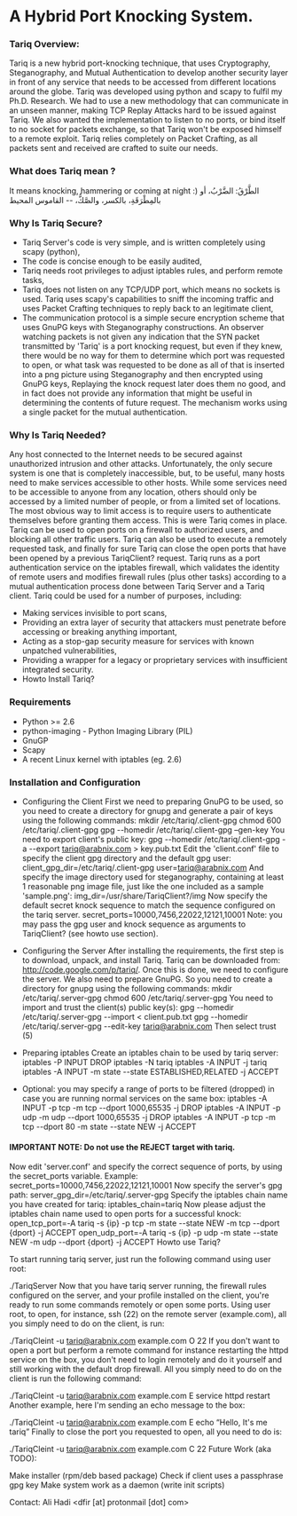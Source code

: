# A Hybrid Port Knocking System.

### Tariq Overview:
Tariq is a new hybrid port-knocking technique, that uses Cryptography, Steganography, and Mutual Authentication to develop another security layer in front of any service that needs to be accessed from different locations around the globe. Tariq was developed using python and scapy to fulfil my Ph.D. Research. We had to use a new methodology that can communicate in an unseen manner, making TCP Replay Attacks hard to be issued against Tariq. We also wanted the implementation to listen to no ports, or bind itself to no socket for packets exchange, so that Tariq won't be exposed himself to a remote exploit. Tariq relies completely on Packet Crafting, as all packets sent and received are crafted to suite our needs.

### What does Tariq mean ?
It means knocking, hammering or coming at night :)
الطَّرْقُ: الضَّرْبُ، أو بالمِطْرَقَةِ، بالكسر، والصَّكُّ، -- القاموس المحيط

### Why Is Tariq Secure?
- Tariq Server's code is very simple, and is written completely using scapy (python),
- The code is concise enough to be easily audited,
- Tariq needs root privileges to adjust iptables rules, and perform remote tasks,
- Tariq does not listen on any TCP/UDP port, which means no sockets is used. Tariq uses scapy's capabilities to sniff the incoming traffic and uses Packet Crafting techniques to reply back to an legitimate client,
- The communication protocol is a simple secure encryption scheme that uses GnuPG keys with Steganography constructions. An observer watching packets is not given any indication that the SYN packet transmitted by 'Tariq' is a port knocking request, but even if they knew, there would be no way for them to determine which port was requested to open, or what task was requested to be done as all of that is inserted into a png picture using Steganography and then encrypted using GnuPG keys,
Replaying the knock request later does them no good, and in fact does not provide any information that might be useful in determining the contents of future request. The mechanism works using a single packet for the mutual authentication.

### Why Is Tariq Needed?
Any host connected to the Internet needs to be secured against unauthorized intrusion and other attacks. Unfortunately, the only secure system is one that is completely inaccessible, but, to be useful, many hosts need to make services accessible to other hosts. While some services need to be accessible to anyone from any location, others should only be accessed by a limited number of people, or from a limited set of locations. The most obvious way to limit access is to require users to authenticate themselves before granting them access. This is were Tariq comes in place. Tariq can be used to open ports on a firewall to authorized users, and blocking all other traffic users. Tariq can also be used to execute a remotely requested task, and finally for sure Tariq can close the open ports that have been opened by a previous TariqClient? request. Tariq runs as a port authentication service on the iptables firewall, which validates the identity of remote users and modifies firewall rules (plus other tasks) according to a mutual authentication process done between Tariq Server and a Tariq client. Tariq could be used for a number of purposes, including:
- Making services invisible to port scans,
- Providing an extra layer of security that attackers must penetrate before accessing or breaking anything important,
- Acting as a stop-gap security measure for services with known unpatched vulnerabilities,
- Providing a wrapper for a legacy or proprietary services with insufficient integrated security.
- Howto Install Tariq?

### Requirements
- Python >= 2.6
- python-imaging - Python Imaging Library (PIL)
- GnuGP
- Scapy
- A recent Linux kernel with iptables (eg. 2.6)

### Installation and Configuration
- Configuring the Client
First we need to preparing GnuPG to be used, so you need to create a directory for gnupg and generate a pair of keys using the following commands: mkdir /etc/tariq/.client-gpg chmod 600 /etc/tariq/.client-gpg gpg --homedir /etc/tariq/.client-gpg –gen-key
You need to export client's public key: gpg --homedir /etc/tariq/.client-gpg -a --export tariq@arabnix.com > key.pub.txt
Edit the 'client.conf' file to specify the client gpg directory and the default gpg user: client_gpg_dir=/etc/tariq/.client-gpg user=tariq@arabnix.com
And specify the image directory used for steganography, containing at least 1 reasonable png image file, just like the one included as a sample 'sample.png': img_dir=/usr/share/TariqClient?/img
Now specify the default secret knock sequence to match the sequence configured on the tariq server.
secret_ports=10000,7456,22022,12121,10001
Note: you may pass the gpg user and knock sequence as arguments to TariqClient? (see howto use section).

- Configuring the Server
After installing the requirements, the first step is to download, unpack, and install Tariq. Tariq can be downloaded from: http://code.google.com/p/tariq/. Once this is done, we need to configure the server. We also need to prepare GnuPG. So you need to create a directory for gnupg using the following commands: mkdir /etc/tariq/.server-gpg chmod 600 /etc/tariq/.server-gpg
You need to import and trust the client(s) public key(s): gpg --homedir /etc/tariq/.server-gpg --import < client.pub.txt gpg --homedir /etc/tariq/.server-gpg --edit-key tariq@arabnix.com
Then select trust (5)
- Preparing iptables
Create an iptables chain to be used by tariq server: iptables -P INPUT DROP iptables -N tariq iptables -A INPUT -j tariq iptables -A INPUT -m state --state ESTABLISHED,RELATED -j ACCEPT
- Optional:
you may specify a range of ports to be filtered (dropped) in case you are running normal services on the same box: iptables -A INPUT -p tcp -m tcp --dport 1000,65535 -j DROP iptables -A INPUT -p udp -m udp --dport 1000,65535 -j DROP iptables -A INPUT -p tcp -m tcp --dport 80 -m state --state NEW -j ACCEPT

#### IMPORTANT NOTE: Do not use the REJECT target with tariq.
Now edit 'server.conf' and specify the correct sequence of ports, by using the secret_ports variable. Example: secret_ports=10000,7456,22022,12121,10001
Now specify the server's gpg path: server_gpg_dir=/etc/tariq/.server-gpg
Specify the iptables chain name you have created for tariq: iptables_chain=tariq
Now please adjust the iptables chain name used to open ports for a successful knock: open_tcp_port=-A tariq -s {ip} -p tcp -m state --state NEW -m tcp --dport {dport} -j ACCEPT open_udp_port=-A tariq -s {ip} -p udp -m state --state NEW -m udp --dport {dport} -j ACCEPT
Howto use Tariq?

To start running tariq server, just run the following command using user root:

./TariqServer
Now that you have tariq server running, the firewall rules configured on the server, and your profile installed on the client, you're ready to run some commands remotely or open some ports. Using user root, to open, for instance, ssh (22) on the remote server (example.com), all you simply need to do on the client, is run:

./TariqCleint -u tariq@arabnix.com example.com O 22
If you don't want to open a port but perform a remote command for instance restarting the httpd service on the box, you don't need to login remotely and do it yourself and still working with the default drop firewall. All you simply need to do on the client is run the following command:

./TariqCleint -u tariq@arabnix.com example.com E service httpd restart
Another example, here I'm sending an echo message to the box:

./TariqCleint -u tariq@arabnix.com example.com E echo “Hello, It's me tariq”
Finally to close the port you requested to open, all you need to do is:

./TariqCleint -u tariq@arabnix.com example.com C 22
Future Work (aka TODO):

Make installer (rpm/deb based package)
Check if client uses a passphrase gpg key
Make system work as a daemon (write init scripts)

Contact: Ali Hadi <dfir [at] protonmail [dot] com>
